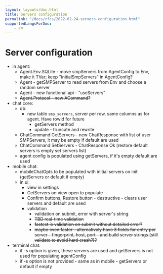 ```yaml
---
layout: layouts/doc.html
title: Servers configuration
permalink: "/docs/rfcs/2022-02-24-servers-configuration.html"
supportedLangsForDoc:
    - en
---
```

# Server configuration

- in agent:
  - Agent.Env.SQLite - move smpServers from AgentConfig to Env, make it TVar; keep "initialSmpServers" in AgentConfig?
  - Agent - getSMPServer to read servers from Env and choose a random server
  - Agent - new functional api - "useServers"
  - ~~Agent.Protocol - new ACommand?~~
- chat core:
  - db:
    - new table `smp_servers`, server per row, same columns as for agent. Have rowid for future
      - getServers method
      - update - truncate and rewrite
  - ChatCommand GetServers - new ChatResponse with list of user SMPServers, it may be empty if default are used
  - ChatCommand SetServers - ChatResponse Ok (restore default servers is empty set servers list)
  - agent config is populated using getServers, if it's empty default are used
- mobile chat:
  - mobileChatOpts to be populated with initial servers on init (getServers or default if empty)
  - in ui:
    - view in settings
    - GetServers on view open to populate
    - Confirm buttons, Restore button - destructive - clears user servers and default are used
    - validation
      - validation on submit, error with server's string
      - ~~TBD real-time validation~~
      - ~~fastest is validation on submit without detailed error?~~
      - ~~maybe even faster - alternatively have 3 fields for entry per server - fingerprint, host, port - and build server strings (still validate to avoid hard crash?)?~~
- terminal chat:
  - if -s option is given, these servers are used and getServers is not used for populating agentConfig
  - if -s option is not provided - same as in mobile - getServers or default if empty
